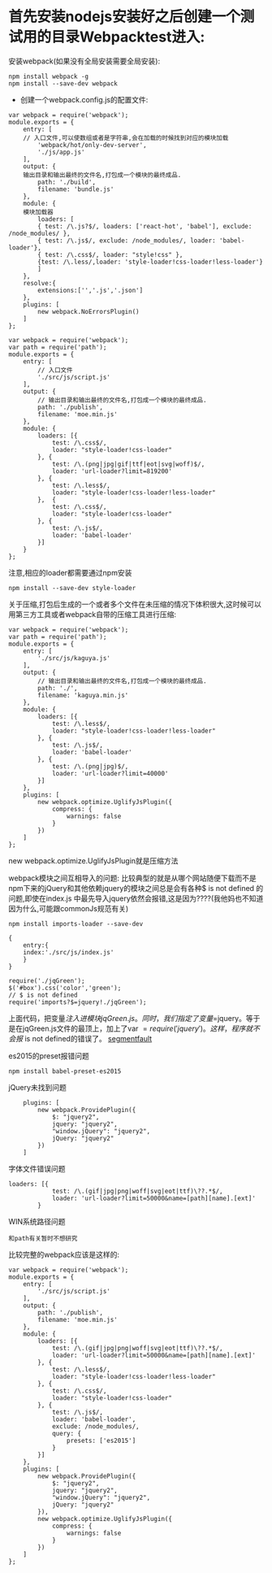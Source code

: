 # 首先安装nodejs安装好之后创建一个测试用的目录Webpacktest进入:

安装webpack(如果没有全局安装需要全局安装):

```
npm install webpack -g
npm install --save-dev webpack 
```

- 创建一个webpack.config.js的配置文件:
```
var webpack = require('webpack');
module.exports = {
    entry: [
    // 入口文件,可以使数组或者是字符串,会在加载的时候找到对应的模块加载
        'webpack/hot/only-dev-server',
        './js/app.js'
    ],
    output: {
    输出目录和输出最终的文件名,打包成一个模块的最终成品.
        path: './build',
        filename: 'bundle.js'
    },
    module: {
    模块加载器
        loaders: [
        { test: /\.js?$/, loaders: ['react-hot', 'babel'], exclude:     /node_modules/ },
        { test: /\.js$/, exclude: /node_modules/, loader: 'babel-loader'},
        { test: /\.css$/, loader: "style!css" },
        {test: /\.less/,loader: 'style-loader!css-loader!less-loader'}
        ]
    },
    resolve:{
        extensions:['','.js','.json']
    },
    plugins: [
        new webpack.NoErrorsPlugin()
    ]
};
```
```
var webpack = require('webpack');
var path = require('path');
module.exports = {
    entry: [
        // 入口文件
        './src/js/script.js'
    ],
    output: {
        // 输出目录和输出最终的文件名,打包成一个模块的最终成品.
        path: './publish',
        filename: 'moe.min.js'
    },
    module: {
        loaders: [{
            test: /\.css$/,
            loader: "style-loader!css-loader"
        }, {
            test: /\.(png|jpg|gif|ttf|eot|svg|woff)$/,
            loader: 'url-loader?limit=819200'
        }, {
            test: /\.less$/,
            loader: "style-loader!css-loader!less-loader"
        },  {
            test: /\.css$/, 
            loader: "style-loader!css-loader"
        }, {
            test: /\.js$/,
            loader: 'babel-loader'
        }]
    }
};

```
注意,相应的loader都需要通过npm安装

```
npm install --save-dev style-loader
```
关于压缩,打包后生成的一个或者多个文件在未压缩的情况下体积很大,这时候可以用第三方工具或者webpack自带的压缩工具进行压缩:
```
var webpack = require('webpack');
var path = require('path');
module.exports = {
    entry: [
        './src/js/kaguya.js'
    ],
    output: {
        // 输出目录和输出最终的文件名,打包成一个模块的最终成品.
        path: './',
        filename: 'kaguya.min.js'
    },
    module: {
        loaders: [{
            test: /\.less$/,
            loader: "style-loader!css-loader!less-loader"
        }, {
            test: /\.js$/,
            loader: 'babel-loader'
        }, {
            test: /\.(png|jpg)$/,
            loader: 'url-loader?limit=40000'
        }]
    },
    plugins: [
        new webpack.optimize.UglifyJsPlugin({
            compress: {
                warnings: false
            }
        })
    ]
};

```
new webpack.optimize.UglifyJsPlugin就是压缩方法

webpack模块之间互相导入的问题:
比较典型的就是从哪个网站随便下载而不是npm下来的jQuery和其他依赖jquery的模块之间总是会有各种$ is not defined 的问题,即使在index.js 中最先导入jquery依然会报错,这是因为????(我他妈也不知道因为什么,可能跟commonJs规范有关)

```
npm install imports-loader --save-dev
```

```入口的JS
{
    entry:{
    index:'./src/js/index.js'
    }
}

require('./jqGreen');
$('#box').css('color','green');
// $ is not defined
require('imports?$=jquery!./jqGreen');
```
上面代码，把变量$注入进模块jqGreen.js。同时，我们指定了变量$=jquery。等于是在jqGreen.js文件的最顶上，加上了var $=require('jquery')。这样，程序就不会报$ is not defined的错误了。
[segmentfault](https://segmentfault.com/a/1190000007515136)

es2015的preset报错问题
```
npm install babel-preset-es2015
```
jQuery未找到问题

```
    plugins: [
        new webpack.ProvidePlugin({
            $: "jquery2",
            jquery: "jquery2",
            "window.jQuery": "jquery2",
            jQuery: "jquery2"
        })
    ]
```
字体文件错误问题

```
loaders: [{
            test: /\.(gif|jpg|png|woff|svg|eot|ttf)\??.*$/, 
            loader: 'url-loader?limit=50000&name=[path][name].[ext]'
        }
```

WIN系统路径问题

```
和path有关暂时不想研究
```
比较完整的webpack应该是这样的:
```
var webpack = require('webpack');
module.exports = {
    entry: [
        './src/js/script.js'
    ],
    output: {
        path: './publish',
        filename: 'moe.min.js'
    },
    module: {
        loaders: [{
            test: /\.(gif|jpg|png|woff|svg|eot|ttf)\??.*$/, 
            loader: 'url-loader?limit=50000&name=[path][name].[ext]'
        }, {
            test: /\.less$/,
            loader: "style-loader!css-loader!less-loader"
        }, {
            test: /\.css$/,
            loader: "style-loader!css-loader"
        }, {
            test: /\.js$/,
            loader: 'babel-loader',
            exclude: /node_modules/,
            query: {
                presets: ['es2015']
            }
        }]
    },
    plugins: [
        new webpack.ProvidePlugin({
            $: "jquery2",
            jquery: "jquery2",
            "window.jQuery": "jquery2",
            jQuery: "jquery2"
        }),
        new webpack.optimize.UglifyJsPlugin({
            compress: {
                warnings: false
            }
        })
    ]
};

```
